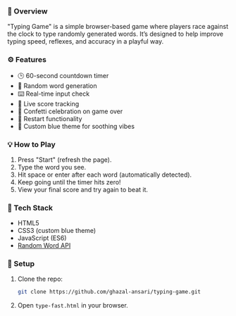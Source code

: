 ### 📌 Overview

"Typing Game" is a simple browser-based game where players race against the clock to type randomly generated words. It’s designed to help improve typing speed, reflexes, and accuracy in a playful way.

### ⚙️ Features

* 🕒 60-second countdown timer
* 🎯 Random word generation
* ⌨️ Real-time input check
* 💯 Live score tracking
* 🎉 Confetti celebration on game over
* 🔁 Restart functionality
* 🎨 Custom blue theme for soothing vibes

### 💡 How to Play

1. Press "Start" (refresh the page).
2. Type the word you see.
3. Hit space or enter after each word (automatically detected).
4. Keep going until the timer hits zero!
5. View your final score and try again to beat it.

### 🚀 Tech Stack

* HTML5
* CSS3 (custom blue theme)
* JavaScript (ES6)
* [Random Word API](https://random-word-api.vercel.app/)

### 🔧 Setup

1. Clone the repo:

   ```bash
   git clone https://github.com/ghazal-ansari/typing-game.git
   ```
2. Open `type-fast.html` in your browser.



